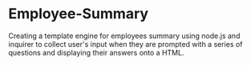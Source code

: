 # Employee-Summary
Creating a template engine for employees summary using node.js and inquirer to collect user's input when they are prompted with a series of questions and displaying their answers onto a HTML.
